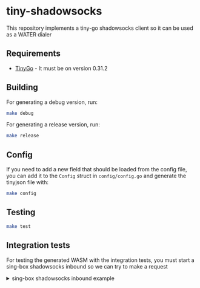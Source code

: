 # tiny-shadowsocks

This repository implements a tiny-go shadowsocks client so it can be used as a WATER dialer

## Requirements

- [TinyGo](https://tinygo.org/getting-started/install/) - It must be on version 0.31.2

## Building

For generating a debug version, run:

```bash
make debug
```

For generating a release version, run:

```bash
make release
```
## Config

If you need to add a new field that should be loaded from the config file, you can add it to the `Config` struct in `config/config.go` and generate the tinyjson file with:

```bash
make config
```

## Testing

```bash
make test
```

## Integration tests

For testing the generated WASM with the integration tests, you must start a sing-box shadowsocks inbound so we can try to make a request
<details>
<summary>sing-box shadowsocks inbound example</summary>

```json
{
  "log": {
    "level": "info",
    "output": "stdout"
  },
  "inbounds": [
    {
      "type": "shadowsocks",
      "tag": "ss-in",
      "listen": "127.0.0.1",
      "listen_port": 8388,
      "method": "chacha20-ietf-poly1305",
      "password": "8JCsPssfgS8tiRwiMlhARg==",
      "network": "tcp"
    }
  ],
  "outbounds": [
    {
      "type": "direct",
      "tag": "direct"
    }
  ]
}
```

After the inbound server is listening, you should be able to run the integration tests with `make integration-test`
